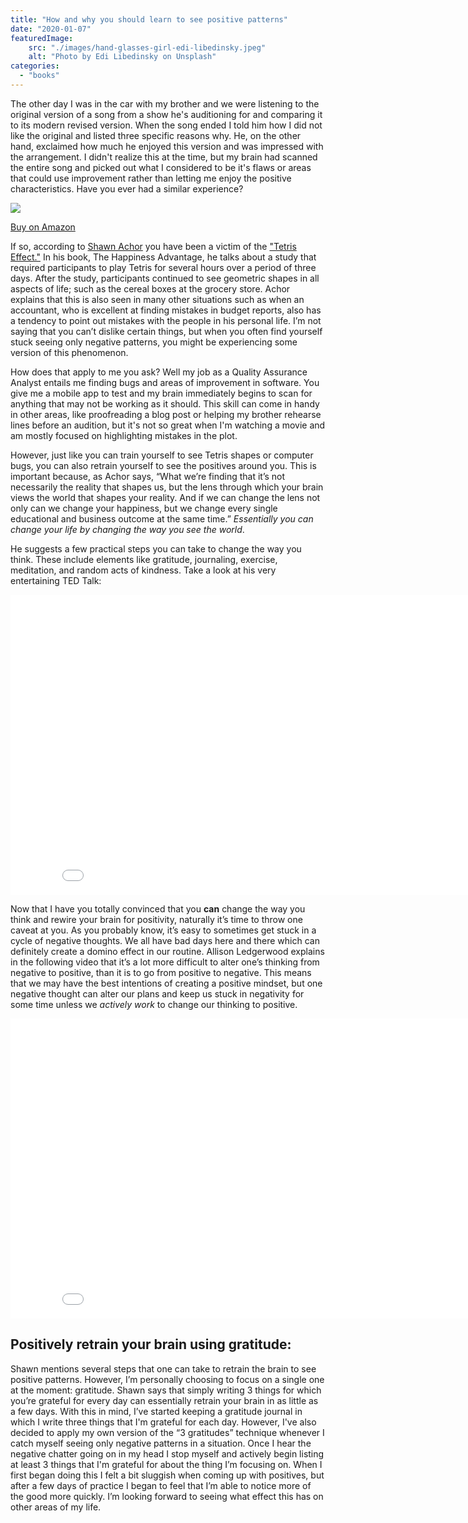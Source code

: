 ```yaml
---
title: "How and why you should learn to see positive patterns"
date: "2020-01-07"
featuredImage:
    src: "./images/hand-glasses-girl-edi-libedinsky.jpeg"
    alt: "Photo by Edi Libedinsky on Unsplash"
categories: 
  - "books"
---
```


The other day I was in the car with my brother and we were listening to the original version of a song from a show he's auditioning for and comparing it to its modern revised version. When the song ended I told him how I did not like the original and listed three specific reasons why. He, on the other hand, exclaimed how much he enjoyed this version and was impressed with the arrangement. I didn't realize this at the time, but my brain had scanned the entire song and picked out what I considered to be it's flaws or areas that could use improvement rather than letting me enjoy the positive characteristics. Have you ever had a similar experience?

[![](https://images-na.ssl-images-amazon.com/images/I/4194ct-qSSL.jpg)](https://www.amazon.com/Happiness-Advantage-Positive-Brain-Success/dp/0307591557?SubscriptionId=AKIAIA3UEVTLIG7AIKFA&tag=thebarlen-20&linkCode=xm2&camp=2025&creative=165953&creativeASIN=0307591557)

[Buy on Amazon](https://www.amazon.com/Happiness-Advantage-Positive-Brain-Success/dp/0307591557?SubscriptionId=AKIAIA3UEVTLIG7AIKFA&tag=thebarlen-20&linkCode=xm2&camp=2025&creative=165953&creativeASIN=0307591557)

If so, according to [Shawn Achor](https://www.shawnachor.com/the-books/the-happiness-advantage/) you have been a victim of the ["Tetris Effect."](https://en.wikipedia.org/wiki/Tetris_effect) In his book, The Happiness Advantage, he talks about a study that required participants to play Tetris for several hours over a period of three days. After the study, participants continued to see geometric shapes in all aspects of life; such as the cereal boxes at the grocery store. Achor explains that this is also seen in many other situations such as when an accountant, who is excellent at finding mistakes in budget reports, also has a tendency to point out mistakes with the people in his personal life. I’m not saying that you can’t dislike certain things, but when you often find yourself stuck seeing only negative patterns, you might be experiencing some version of this phenomenon.

How does that apply to me you ask? Well my job as a Quality Assurance Analyst entails me finding bugs and areas of improvement in software. You give me a mobile app to test and my brain immediately begins to scan for anything that may not be working as it should. This skill can come in handy in other areas, like proofreading a blog post or helping my brother rehearse lines before an audition, but it's not so great when I'm watching a movie and am mostly focused on highlighting mistakes in the plot.

However, just like you can train yourself to see Tetris shapes or computer bugs, you can also retrain yourself to see the positives around you. This is important because, as Achor says, “What we’re finding that it’s not necessarily the reality that shapes us, but the lens through which your brain views the world that shapes your reality. And if we can change the lens not only can we change your happiness, but we change every single educational and business outcome at the same time.” _Essentially you can change your life by changing the way you see the world_.

He suggests a few practical steps you can take to change the way you think. These include elements like gratitude, journaling, exercise, meditation, and random acts of kindness. Take a look at his very entertaining TED Talk:

<iframe src="//www.youtube.com/embed/GXy__kBVq1M?wmode=opaque&amp;enablejsapi=1" height="480" width="854" scrolling="no" frameborder="0" allowfullscreen></iframe>

Now that I have you totally convinced that you **can** change the way you think and rewire your brain for positivity, naturally it’s time to throw one caveat at you. As you probably know, it’s easy to sometimes get stuck in a cycle of negative thoughts. We all have bad days here and there which can definitely create a domino effect in our routine. Allison Ledgerwood explains in the following video that it’s a lot more difficult to alter one’s thinking from negative to positive, than it is to go from positive to negative. This means that we may have the best intentions of creating a positive mindset, but one negative thought can alter our plans and keep us stuck in negativity for some time unless we _actively work_ to change our thinking to positive.

<iframe src="//www.youtube.com/embed/7XFLTDQ4JMk?wmode=opaque&amp;enablejsapi=1" height="480" width="854" scrolling="no" frameborder="0" allowfullscreen></iframe>

## Positively retrain your brain using gratitude:

Shawn mentions several steps that one can take to retrain the brain to see positive patterns. However, I’m personally choosing to focus on a single one at the moment: gratitude. Shawn says that simply writing 3 things for which you’re grateful for every day can essentially retrain your brain in as little as a few days. With this in mind, I’ve started keeping a gratitude journal in which I write three things that I'm grateful for each day. However, I've also decided to apply my own version of the “3 gratitudes” technique whenever I catch myself seeing only negative patterns in a situation. Once I hear the negative chatter going on in my head I stop myself and actively begin listing at least 3 things that I'm grateful for about the thing I’m focusing on. When I first began doing this I felt a bit sluggish when coming up with positives, but after a few days of practice I began to feel that I’m able to notice more of the good more quickly. I’m looking forward to seeing what effect this has on other areas of my life.
